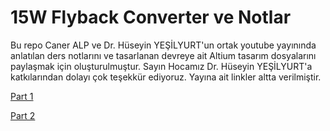 # 15W Flyback Converter ve Notlar
Bu repo Caner ALP ve Dr. Hüseyin YEŞİLYURT'un ortak youtube yayınında anlatılan ders notlarını ve tasarlanan devreye ait Altium tasarım dosyalarını paylaşmak için oluşturulmuştur. 
Sayın Hocamız Dr. Hüseyin YEŞİLYURT'a katkılarından dolayı çok teşekkür ediyoruz. Yayına ait linkler altta verilmiştir.

[Part 1](https://www.youtube.com/watch?v=MY4BUAJiYic)

[Part 2](https://www.youtube.com/watch?v=MuFRRZ8b_7Y)
